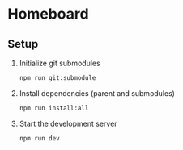 # Homeboard

## Setup

1. Initialize git submodules
   ```bash
   npm run git:submodule
   ```
2. Install dependencies (parent and submodules)
   ```bash
   npm run install:all
   ```
3. Start the development server
   ```bash
   npm run dev
   ```
